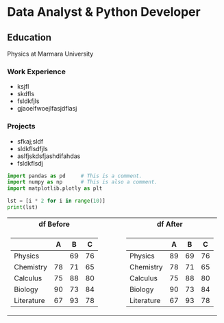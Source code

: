 # Data Analyst & Python Developer

## Education
Physics at Marmara University

### Work Experience
- ksjfl
- skdfls
- fsldkfjls
- gjaoeifwoejlfasjdflasj

### Projects
- sfkaj;sldf
- sldkflsdfjls
- aslfjskdsfjashdifahdas
- fsldkflsdj


```py
import pandas as pd     # This is a comment.
import numpy as np      # This is also a comment.
import matplotlib.plotly as plt

lst = [i * 2 for i in range(10)]
print(lst)
```

<span>
<table>
<tr><th>df Before</th><th>&nbsp;&nbsp;&nbsp;&nbsp;&nbsp;&nbsp;&nbsp;&nbsp;</th><th>df After</th></tr>
<tr><td>

|            |   A |   B |   C |
|------------|-----|-----|-----|
| Physics    |     |  69 |  76 |
| Chemistry  |  78 |  71 |  65 |
| Calculus   |  75 |  88 |  80 |
| Biology    |  90 |  73 |  84 |
| Literature |  67 |  93 |  78 |

</td><td></td><td>

|            |   A |   B |   C |
|------------|-----|-----|-----|
| Physics    |  89 |  69 |  76 |
| Chemistry  |  78 |  71 |  65 |
| Calculus   |  75 |  88 |  80 |
| Biology    |  90 |  73 |  84 |
| Literature |  67 |  93 |  78 |

</td></tr>
</table>
</span>
